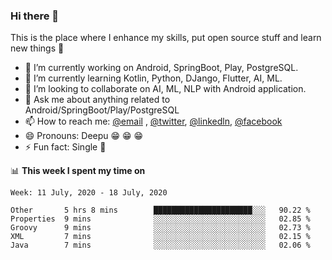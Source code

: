 ### Hi there 👋
This is the place where I enhance my skills, put open source stuff and learn new things :rofl:

- 🔭 I’m currently working on Android, SpringBoot, Play, PostgreSQL. 
- 🌱 I’m currently learning Kotlin, Python, DJango, Flutter, AI, ML.
- 👯 I’m looking to collaborate on AI, ML, NLP with Android application.
- 💬 Ask me about anything related to Android/SpringBoot/Play/PostgreSQL
- 📫 How to reach me: [@email](deepakgupta7403@gmail.com) , [@twitter](https://twitter.com/deepakgupta7403), [@linkedln](https://in.linkedin.com/in/deepak-gupta-23b3b1113), [@facebook](https://facebook.com/deepakgupta7403)
- 😄 Pronouns: Deepu :grin: :grin: :grin:
- ⚡ Fun fact: Single :grimacing:

📊 **This week I spent my time on**

<!--START_SECTION:waka-->
```text
Week: 11 July, 2020 - 18 July, 2020

Other       5 hrs 8 mins        ██████████████████████░░░   90.22 % 
Properties  9 mins              ░░░░░░░░░░░░░░░░░░░░░░░░░   02.85 % 
Groovy      9 mins              ░░░░░░░░░░░░░░░░░░░░░░░░░   02.73 % 
XML         7 mins              ░░░░░░░░░░░░░░░░░░░░░░░░░   02.15 % 
Java        7 mins              ░░░░░░░░░░░░░░░░░░░░░░░░░   02.06 %
```
<!--END_SECTION:waka-->
